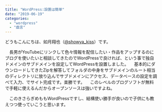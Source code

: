 ```yaml
---
title: "WordPress:設置は簡単"
date: "2019-06-19"
categories: 
  - "wordpress"
  - "戯言"
---
```


どうもこんにちは、如月翔也（[@showya\_kiss](http://twitter.com/showya_kiss)）です。

　長男がYouTubeにリンクして色々情報を配信したい・作品をアップするのにブログを使いたいと相談してきたのでWordPressで良ければ、という事で独自ドメインのサブドメインを設定してWordPressを設置しました。 　基本的にダウンロードしてきたZipを解答してフォルダの中身をサブドメインのルート相当のディレクトリに放り込んでサブドメインにアクセス、データベースの設定を調べて入力、でサイト完成です。楽勝です。 　このレベルのブログソフトが無料で手軽に使えるんだからオープンソースは強いですよね。

　このきさらぎめももWordPressですし、結構使い勝手が良いので子供にも教えつつ使っていこうと思います。
